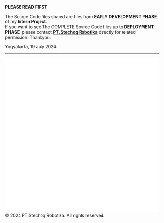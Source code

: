 **PLEASE READ FIRST**

The Source Code files shared are files from **EARLY DEVELOPMENT PHASE** of my **Intern Project**.<br>
If you want to see The COMPLETE Source Code files up to **DEPLOYMENT PHASE**, please contact [**PT. Stechoq Robotika**](https://stechoq.com/) directly for related permission. Thankyou.

Yogyakarta, 19 July 2024.

---

![NAYANIKA LOGO](/assets/images/logo.png)
© 2024 PT Stechoq Robotika. All rights reserved.
